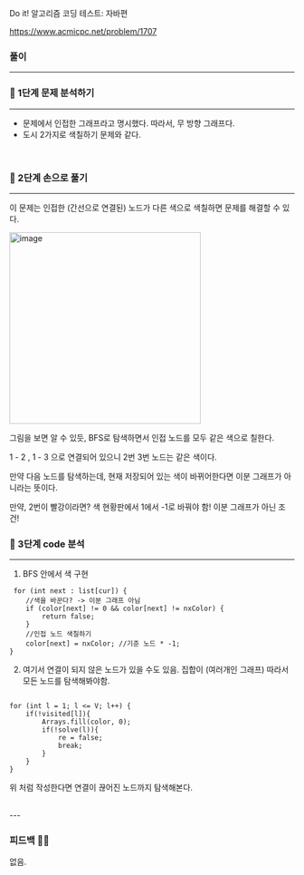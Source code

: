Do it! 알고리즘 코딩 테스트: 자바편 

https://www.acmicpc.net/problem/1707

### 풀이
---
### 📄 1단계 문제 분석하기
---
- 문제에서 인접한 그래프라고 명시했다. 따라서, 무 방향 그래프다.
- 도시 2가지로 색칠하기 문제와 같다.
<br>

### 🤘 2단계 손으로 풀기
---
이 문제는 인접한 (간선으로 연결된) 노드가 다른 색으로 색칠하면 문제를 해결할 수 있다.

<img width="338" alt="image" src="https://github.com/2-say/algorithm-study/assets/91319157/9eff4e56-7c04-4785-b985-7bc646f34322">

<br>

그림을 보면 알 수 있듯, BFS로 탐색하면서 인접 노드를 모두 같은 색으로 칠한다. 

1 - 2 , 1 - 3 으로 연결되어 있으니 2번 3번 노드는 같은 색이다. 

만약 다음 노드를 탐색하는데, 현재 저장되어 있는 색이 바뀌어한다면 이분 그래프가 아니라는 뜻이다. 

만약, 2번이 빨강이라면? 색 현황판에서 1에서 -1로 바꿔야 함! 이분 그래프가 아닌 조건! 


### 👀 3단계 code 분석 
---
1. BFS 안에서 색 구현

```
 for (int next : list[cur]) {
    //색을 바꾼다? -> 이분 그래프 아님
    if (color[next] != 0 && color[next] != nxColor) {
        return false;
    }
    //인접 노드 색칠하기
    color[next] = nxColor; //기준 노드 * -1;
}
```


2. 여기서 연결이 되지 않은 노드가 있을 수도 있음. 집합이 (여러개인 그래프)
따라서 모든 노드를 탐색해봐야함. 

```

for (int l = 1; l <= V; l++) {
    if(!visited[l]){
        Arrays.fill(color, 0);
        if(!solve(l)){
            re = false;
            break;
        }
    }
}

```
위 처럼 작성한다면 연결이 끊어진 노드까지 탐색해본다. 

<br>
---

### 피드백 👩‍🏫
없음.